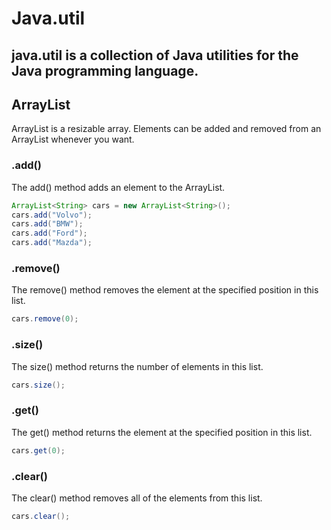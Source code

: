 # Java.util
## java.util is a collection of Java utilities for the Java programming language.

## ArrayList

ArrayList is a resizable array. Elements can be added and removed from an ArrayList whenever you want.

### .add()

The add() method adds an element to the ArrayList.

```java
ArrayList<String> cars = new ArrayList<String>();
cars.add("Volvo");
cars.add("BMW");
cars.add("Ford");
cars.add("Mazda");
```

### .remove()

The remove() method removes the element at the specified position in this list.

```java
cars.remove(0);
```

### .size()

The size() method returns the number of elements in this list.

```java
cars.size();
```

### .get()

The get() method returns the element at the specified position in this list.

```java
cars.get(0);
```

### .clear()

The clear() method removes all of the elements from this list.

```java
cars.clear();
```
